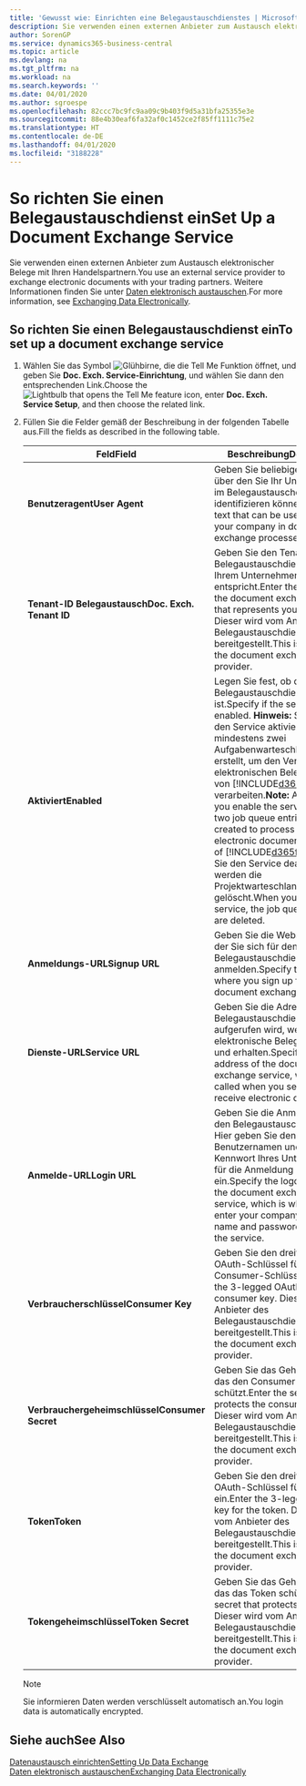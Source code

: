 ```yaml
---
title: 'Gewusst wie: Einrichten eine Belegaustauschdienstes | Microsoft Docs'
description: Sie verwenden einen externen Anbieter zum Austausch elektronischer Belege mit Ihren Handelspartnern.
author: SorenGP
ms.service: dynamics365-business-central
ms.topic: article
ms.devlang: na
ms.tgt_pltfrm: na
ms.workload: na
ms.search.keywords: ''
ms.date: 04/01/2020
ms.author: sgroespe
ms.openlocfilehash: 82ccc7bc9fc9aa09c9b403f9d5a31bfa25355e3e
ms.sourcegitcommit: 88e4b30eaf6fa32af0c1452ce2f85ff1111c75e2
ms.translationtype: HT
ms.contentlocale: de-DE
ms.lasthandoff: 04/01/2020
ms.locfileid: "3188228"
---
```

# <a name="set-up-a-document-exchange-service"></a><span data-ttu-id="5617e-103">So richten Sie einen Belegaustauschdienst ein</span><span class="sxs-lookup"><span data-stu-id="5617e-103">Set Up a Document Exchange Service</span></span>
<span data-ttu-id="5617e-104">Sie verwenden einen externen Anbieter zum Austausch elektronischer Belege mit Ihren Handelspartnern.</span><span class="sxs-lookup"><span data-stu-id="5617e-104">You use an external service provider to exchange electronic documents with your trading partners.</span></span> <span data-ttu-id="5617e-105">Weitere Informationen finden Sie unter [Daten elektronisch austauschen](across-data-exchange.md).</span><span class="sxs-lookup"><span data-stu-id="5617e-105">For more information, see [Exchanging Data Electronically](across-data-exchange.md).</span></span>  

## <a name="to-set-up-a-document-exchange-service"></a><span data-ttu-id="5617e-106">So richten Sie einen Belegaustauschdienst ein</span><span class="sxs-lookup"><span data-stu-id="5617e-106">To set up a document exchange service</span></span>  
1. <span data-ttu-id="5617e-107">Wählen Sie das Symbol ![Glühbirne, die die Tell Me Funktion öffnet](media/ui-search/search_small.png "Sagen Sie mir, was Sie tun wollen"), und geben Sie **Doc. Exch. Service-Einrichtung**, und wählen Sie dann den entsprechenden Link.</span><span class="sxs-lookup"><span data-stu-id="5617e-107">Choose the ![Lightbulb that opens the Tell Me feature](media/ui-search/search_small.png "Tell me what you want to do") icon, enter **Doc. Exch. Service Setup**, and then choose the related link.</span></span>  
2. <span data-ttu-id="5617e-108">Füllen Sie die Felder gemäß der Beschreibung in der folgenden Tabelle aus.</span><span class="sxs-lookup"><span data-stu-id="5617e-108">Fill the fields as described in the following table.</span></span>  

    |<span data-ttu-id="5617e-109">Feld</span><span class="sxs-lookup"><span data-stu-id="5617e-109">Field</span></span>|<span data-ttu-id="5617e-110">Beschreibung</span><span class="sxs-lookup"><span data-stu-id="5617e-110">Description</span></span>|  
    |---------------------------------|---------------------------------------|  
    |<span data-ttu-id="5617e-111">**Benutzeragent**</span><span class="sxs-lookup"><span data-stu-id="5617e-111">**User Agent**</span></span>|<span data-ttu-id="5617e-112">Geben Sie beliebigen Text ein, über den Sie Ihr Unternehmen im Belegaustauschdienst identifizieren können</span><span class="sxs-lookup"><span data-stu-id="5617e-112">Enter any text that can be used to identify your company in document exchange processes.</span></span>|  
    |<span data-ttu-id="5617e-113">**Tenant-ID Belegaustausch**</span><span class="sxs-lookup"><span data-stu-id="5617e-113">**Doc. Exch. Tenant ID**</span></span>|<span data-ttu-id="5617e-114">Geben Sie den Tenant beim Belegaustauschdienst an, der Ihrem Unternehmen entspricht.</span><span class="sxs-lookup"><span data-stu-id="5617e-114">Enter the tenant in the document exchange service that represents your company.</span></span> <span data-ttu-id="5617e-115">Dieser wird vom Anbieter des Belegaustauschdienstes bereitgestellt.</span><span class="sxs-lookup"><span data-stu-id="5617e-115">This is provided by the document exchange service provider.</span></span>|  
    |<span data-ttu-id="5617e-116">**Aktiviert**</span><span class="sxs-lookup"><span data-stu-id="5617e-116">**Enabled**</span></span>|<span data-ttu-id="5617e-117">Legen Sie fest, ob der Belegaustauschdienst aktiviert ist.</span><span class="sxs-lookup"><span data-stu-id="5617e-117">Specify if the service is enabled.</span></span> <span data-ttu-id="5617e-118">**Hinweis:**  Sobald Sie den Service aktivieren, werden mindestens zwei Aufgabenwarteschlangenposten erstellt, um den Verkehr von elektronischen Belegen zu und von [!INCLUDE[d365fin](includes/d365fin_md.md)] zu verarbeiten.</span><span class="sxs-lookup"><span data-stu-id="5617e-118">**Note:**  As soon as you enable the service, at least two job queue entries are created to process the traffic of electronic documents in and out of [!INCLUDE[d365fin](includes/d365fin_md.md)].</span></span> <span data-ttu-id="5617e-119">Wenn Sie den Service deaktivieren, werden die Projektwarteschlangenposten gelöscht.</span><span class="sxs-lookup"><span data-stu-id="5617e-119">When you disable the service, the job queue entries are deleted.</span></span>|  
    |<span data-ttu-id="5617e-120">**Anmeldungs-URL**</span><span class="sxs-lookup"><span data-stu-id="5617e-120">**Signup URL**</span></span>|<span data-ttu-id="5617e-121">Geben Sie die Webseite an, auf der Sie sich für den Belegaustauschdienst anmelden.</span><span class="sxs-lookup"><span data-stu-id="5617e-121">Specify the web page where you sign up for the document exchange service.</span></span>|  
    |<span data-ttu-id="5617e-122">**Dienste-URL**</span><span class="sxs-lookup"><span data-stu-id="5617e-122">**Service URL**</span></span>|<span data-ttu-id="5617e-123">Geben Sie die Adresse des Belegaustauschdienst an, die aufgerufen wird, wenn Sie elektronische Belege versenden und erhalten.</span><span class="sxs-lookup"><span data-stu-id="5617e-123">Specify the address of the document exchange service, which will be called when you send and receive electronic documents.</span></span>|  
    |<span data-ttu-id="5617e-124">**Anmelde-URL**</span><span class="sxs-lookup"><span data-stu-id="5617e-124">**Login URL**</span></span>|<span data-ttu-id="5617e-125">Geben Sie die Anmeldeseite für den Belegaustauschdienst an. Hier geben Sie den Benutzernamen und das Kennwort Ihres Unternehmens für die Anmeldung beim Service ein.</span><span class="sxs-lookup"><span data-stu-id="5617e-125">Specify the logon page for the document exchange service, which is where you enter your company’s user name and password to log on to the service.</span></span>|  
    |<span data-ttu-id="5617e-126">**Verbraucherschlüssel**</span><span class="sxs-lookup"><span data-stu-id="5617e-126">**Consumer Key**</span></span>|<span data-ttu-id="5617e-127">Geben Sie den dreiteiligen OAuth-Schlüssel für den Consumer-Schlüssel ein.</span><span class="sxs-lookup"><span data-stu-id="5617e-127">Enter the 3-legged OAuth key for the consumer key.</span></span> <span data-ttu-id="5617e-128">Dieser wird vom Anbieter des Belegaustauschdienstes bereitgestellt.</span><span class="sxs-lookup"><span data-stu-id="5617e-128">This is provided by the document exchange service provider.</span></span>|  
    |<span data-ttu-id="5617e-129">**Verbrauchergeheimschlüssel**</span><span class="sxs-lookup"><span data-stu-id="5617e-129">**Consumer Secret**</span></span>|<span data-ttu-id="5617e-130">Geben Sie das Geheimnis ein, das den Consumer-Schlüssel schützt.</span><span class="sxs-lookup"><span data-stu-id="5617e-130">Enter the secret that protects the consumer key.</span></span> <span data-ttu-id="5617e-131">Dieser wird vom Anbieter des Belegaustauschdienstes bereitgestellt.</span><span class="sxs-lookup"><span data-stu-id="5617e-131">This is provided by the document exchange service provider.</span></span>|  
    |<span data-ttu-id="5617e-132">**Token**</span><span class="sxs-lookup"><span data-stu-id="5617e-132">**Token**</span></span>|<span data-ttu-id="5617e-133">Geben Sie den dreiteiligen OAuth-Schlüssel für das Token ein.</span><span class="sxs-lookup"><span data-stu-id="5617e-133">Enter the 3-legged OAuth key for the token.</span></span> <span data-ttu-id="5617e-134">Dieser wird vom Anbieter des Belegaustauschdienstes bereitgestellt.</span><span class="sxs-lookup"><span data-stu-id="5617e-134">This is provided by the document exchange service provider.</span></span>|  
    |<span data-ttu-id="5617e-135">**Tokengeheimschlüssel**</span><span class="sxs-lookup"><span data-stu-id="5617e-135">**Token Secret**</span></span>|<span data-ttu-id="5617e-136">Geben Sie das Geheimnis ein, das das Token schützt.</span><span class="sxs-lookup"><span data-stu-id="5617e-136">Enter the secret that protects the token.</span></span> <span data-ttu-id="5617e-137">Dieser wird vom Anbieter des Belegaustauschdienstes bereitgestellt.</span><span class="sxs-lookup"><span data-stu-id="5617e-137">This is provided by the document exchange service provider.</span></span>|  

    > [!NOTE]  
    > <span data-ttu-id="5617e-138">Sie informieren Daten werden verschlüsselt automatisch an.</span><span class="sxs-lookup"><span data-stu-id="5617e-138">You login data is automatically encrypted.</span></span>

## <a name="see-also"></a><span data-ttu-id="5617e-139">Siehe auch</span><span class="sxs-lookup"><span data-stu-id="5617e-139">See Also</span></span>  
[<span data-ttu-id="5617e-140">Datenaustausch einrichten</span><span class="sxs-lookup"><span data-stu-id="5617e-140">Setting Up Data Exchange</span></span>](across-set-up-data-exchange.md)  
[<span data-ttu-id="5617e-141">Daten elektronisch austauschen</span><span class="sxs-lookup"><span data-stu-id="5617e-141">Exchanging Data Electronically</span></span>](across-data-exchange.md)
